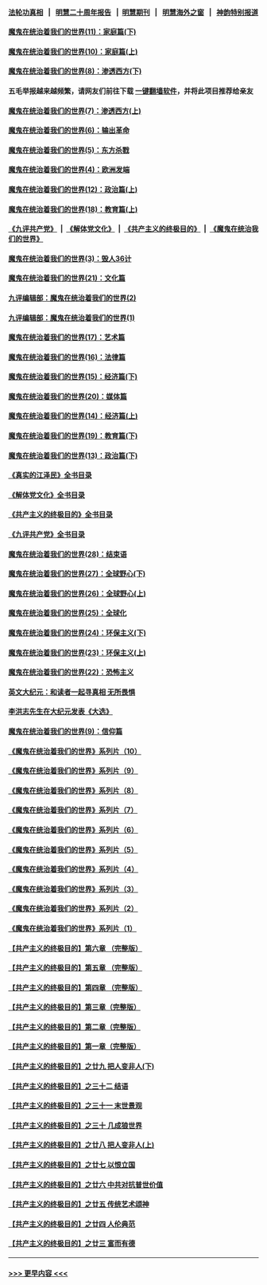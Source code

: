 #### [法轮功真相](https://github.com/gfw-breaker/truth/blob/master/README.md?t=0) &nbsp;&nbsp;|&nbsp;&nbsp; [明慧二十周年报告](https://github.com/gfw-breaker/mh-reports/blob/master/README.md?t=0) &nbsp;&nbsp;|&nbsp;&nbsp;[明慧期刊](https://github.com/gfw-breaker/mh-qikan) &nbsp;&nbsp;|&nbsp;&nbsp; [明慧海外之窗](https://github.com/gfw-breaker/mh-news/blob/master/README.md?t=0) &nbsp;&nbsp;|&nbsp;&nbsp; [神韵特别报道](https://github.com/gfw-breaker/mh-news/blob/master/shenyun.md?t=0)
#### [魔鬼在统治着我们的世界(11)：家庭篇(下)](../pages/nsc422/n10440961.md?t=01152143) 
#### [魔鬼在统治着我们的世界(10)：家庭篇(上)](../pages/nsc422/n10435448.md?t=01152143) 
#### [魔鬼在统治着我们的世界(8)：渗透西方(下)](../pages/nsc422/n10429603.md?t=01152143) 
#### 五毛举报越来越频繁，请网友们前往下载 [一键翻墙软件](https://github.com/gfw-breaker/ssr-accounts)，并将此项目推荐给亲友
#### [魔鬼在统治着我们的世界(7)：渗透西方(上)](../pages/nsc422/n10426013.md?t=01152143) 
#### [魔鬼在统治着我们的世界(6)：输出革命](../pages/nsc422/n10421536.md?t=01152143) 
#### [魔鬼在统治着我们的世界(5)：东方杀戮](../pages/nsc422/n10417707.md?t=01152143) 
#### [魔鬼在统治着我们的世界(4)：欧洲发端](../pages/nsc422/n10414890.md?t=01152143) 
#### [魔鬼在统治着我们的世界(12)：政治篇(上)](../pages/nsc422/n10444576.md?t=01152143) 
#### [魔鬼在统治着我们的世界(18)：教育篇(上)](../pages/nsc422/n10526970.md?t=01152143) 
#### [《九评共产党》](https://github.com/begood0513/9ping.md/blob/master/README.md) &nbsp;|&nbsp; [《解体党文化》](../../../../jtdwh.md/blob/master/README.md)  &nbsp;|&nbsp; [《共产主义的终极目的》](../../../../gczydzjmd.md/blob/master/README.md) &nbsp;|&nbsp; [《魔鬼在统治我们的世界》](../../../../mgztzwmdsj.md/blob/master/README.md) 
#### [魔鬼在统治着我们的世界(3)：毁人36计](../pages/nsc422/n10411583.md?t=01152143) 
#### [魔鬼在统治着我们的世界(21)：文化篇](../pages/nsc422/n10597706.md?t=01152143) 
#### [九评编辑部：魔鬼在统治着我们的世界(2)](../pages/nsc422/n10410036.md?t=01152143) 
#### [九评编辑部：魔鬼在统治着我们的世界(1)](../pages/nsc422/n10406825.md?t=01152143) 
#### [魔鬼在统治着我们的世界(17)：艺术篇](../pages/nsc422/n10499093.md?t=01152143) 
#### [魔鬼在统治着我们的世界(16)：法律篇](../pages/nsc422/n10485969.md?t=01152143) 
#### [魔鬼在统治着我们的世界(15)：经济篇(下)](../pages/nsc422/n10469975.md?t=01152143) 
#### [魔鬼在统治着我们的世界(20)：媒体篇](../pages/nsc422/n10586579.md?t=01152143) 
#### [魔鬼在统治着我们的世界(14)：经济篇(上)](../pages/nsc422/n10457370.md?t=01152143) 
#### [魔鬼在统治着我们的世界(19)：教育篇(下)](../pages/nsc422/n10564808.md?t=01152143) 
#### [魔鬼在统治着我们的世界(13)：政治篇(下)](../pages/nsc422/n10448270.md?t=01152143) 
#### [《真实的江泽民》全书目录](../pages/nsc422/n13721399.md?t=01152143) 
#### [《解体党文化》全书目录](../pages/nsc422/n13721157.md?t=01152143) 
#### [《共产主义的终极目的》全书目录](../pages/nsc422/n13721048.md?t=01152143) 
#### [《九评共产党》全书目录](../pages/nsc422/n13708085.md?t=01152143) 
#### [魔鬼在统治着我们的世界(28)：结束语](../pages/nsc422/n10936246.md?t=01152143) 
#### [魔鬼在统治着我们的世界(27)：全球野心(下)](../pages/nsc422/n10928319.md?t=01152143) 
#### [魔鬼在统治着我们的世界(26)：全球野心(上)](../pages/nsc422/n10900318.md?t=01152143) 
#### [魔鬼在统治着我们的世界(25)：全球化](../pages/nsc422/n10788205.md?t=01152143) 
#### [魔鬼在统治着我们的世界(24)：环保主义(下)](../pages/nsc422/n10695307.md?t=01152143) 
#### [魔鬼在统治着我们的世界(23)：环保主义(上)](../pages/nsc422/n10688613.md?t=01152143) 
#### [魔鬼在统治着我们的世界(22)：恐怖主义](../pages/nsc422/n10614727.md?t=01152143) 
#### [英文大纪元：和读者一起寻真相 无所畏惧](../pages/nsc422/n12542027.md?t=01152143) 
#### [李洪志先生在大纪元发表《大选》](../pages/nsc422/n12534746.md?t=01152143) 
#### [魔鬼在统治着我们的世界(9)：信仰篇](../pages/nsc422/n10432159.md?t=01152143) 
#### [《魔鬼在统治着我们的世界》系列片（10）](../pages/nsc422/n12292670.md?t=01152143) 
#### [《魔鬼在统治着我们的世界》系列片（9）](../pages/nsc422/n12290859.md?t=01152143) 
#### [《魔鬼在统治着我们的世界》系列片（8）](../pages/nsc422/n12287445.md?t=01152143) 
#### [《魔鬼在统治着我们的世界》系列片（7）](../pages/nsc422/n12283425.md?t=01152143) 
#### [《魔鬼在统治着我们的世界》系列片（6）](../pages/nsc422/n12282314.md?t=01152143) 
#### [《魔鬼在统治着我们的世界》系列片（5）](../pages/nsc422/n12281419.md?t=01152143) 
#### [《魔鬼在统治着我们的世界》系列片（4）](../pages/nsc422/n12274024.md?t=01152143) 
#### [《魔鬼在统治着我们的世界》系列片（3）](../pages/nsc422/n12271322.md?t=01152143) 
#### [《魔鬼在统治着我们的世界》系列片（2）](../pages/nsc422/n12269049.md?t=01152143) 
#### [《魔鬼在统治着我们的世界》系列片（1）](../pages/nsc422/n12267575.md?t=01152143) 
#### [【共产主义的终极目的】第六章 （完整版）](../pages/nsc422/n11428913.md?t=01152143) 
#### [【共产主义的终极目的】第五章 （完整版）](../pages/nsc422/n11428912.md?t=01152143) 
#### [【共产主义的终极目的】第四章 （完整版）](../pages/nsc422/n11428907.md?t=01152143) 
#### [【共产主义的终极目的】第三章（完整版）](../pages/nsc422/n11428848.md?t=01152143) 
#### [【共产主义的终极目的】第二章（完整版）](../pages/nsc422/n11428831.md?t=01152143) 
#### [【共产主义的终极目的】第一章（完整版）](../pages/nsc422/n11417651.md?t=01152143) 
#### [【共产主义的终极目的】之廿九 把人变非人(下)](../pages/nsc422/n11344140.md?t=01152143) 
#### [【共产主义的终极目的】之三十二 结语](../pages/nsc422/n11360535.md?t=01152143) 
#### [【共产主义的终极目的】之三十一 末世景观](../pages/nsc422/n11351129.md?t=01152143) 
#### [【共产主义的终极目的】之三十 几成狼世界](../pages/nsc422/n11348280.md?t=01152143) 
#### [【共产主义的终极目的】之廿八 把人变非人(上)](../pages/nsc422/n11340492.md?t=01152143) 
#### [【共产主义的终极目的】之廿七 以恨立国](../pages/nsc422/n11336944.md?t=01152143) 
#### [【共产主义的终极目的】之廿六 中共对抗普世价值](../pages/nsc422/n11324785.md?t=01152143) 
#### [【共产主义的终极目的】之廿五 传统艺术颂神](../pages/nsc422/n11296396.md?t=01152143) 
#### [【共产主义的终极目的】之廿四 人伦典范](../pages/nsc422/n11296397.md?t=01152143) 
#### [【共产主义的终极目的】之廿三 富而有德](../pages/nsc422/n11283598.md?t=01152143) 

----
#### [ >>> 更早内容 <<< ](../indexes/nsc422-earlier.md)
